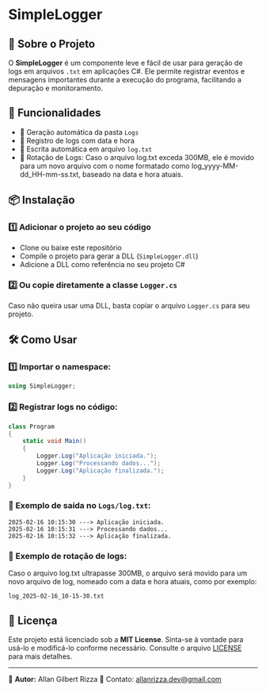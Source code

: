 ﻿# SimpleLogger

## 📌 Sobre o Projeto
O **SimpleLogger** é um componente leve e fácil de usar para geração de logs em arquivos `.txt` em aplicações C#. Ele permite registrar eventos e mensagens importantes durante a execução do programa, facilitando a depuração e monitoramento.

## 🚀 Funcionalidades
- 📂 Geração automática da pasta `Logs`
- 📝 Registro de logs com data e hora
- 💾 Escrita automática em arquivo `log.txt`
- 🔄 Rotação de Logs: Caso o arquivo log.txt exceda 300MB, ele é movido para um novo arquivo com o nome formatado como log_yyyy-MM-dd_HH-mm-ss.txt, baseado na data e hora atuais.

## 📦 Instalação
### 1️⃣ Adicionar o projeto ao seu código
- Clone ou baixe este repositório
- Compile o projeto para gerar a DLL (`SimpleLogger.dll`)
- Adicione a DLL como referência no seu projeto C#

### 2️⃣ Ou copie diretamente a classe `Logger.cs`
Caso não queira usar uma DLL, basta copiar o arquivo `Logger.cs` para seu projeto.

## 🛠 Como Usar
### 1️⃣ Importar o namespace:
```csharp
using SimpleLogger;
```

### 2️⃣ Registrar logs no código:
```csharp
class Program
{
    static void Main()
    {
        Logger.Log("Aplicação iniciada.");
        Logger.Log("Processando dados...");
        Logger.Log("Aplicação finalizada.");
    }
}
```

### 📝 Exemplo de saída no `Logs/log.txt`:
```
2025-02-16 10:15:30 ---> Aplicação iniciada.
2025-02-16 10:15:31 ---> Processando dados...
2025-02-16 10:15:32 ---> Aplicação finalizada.
```

### 📝 Exemplo de rotação de logs:
Caso o arquivo log.txt ultrapasse 300MB, o arquivo será movido para um novo arquivo de log, nomeado com a data e hora atuais, como por exemplo:
```
log_2025-02-16_10-15-30.txt
```

## 📝 Licença
Este projeto está licenciado sob a **MIT License**. Sinta-se à vontade para usá-lo e modificá-lo conforme necessário. Consulte o arquivo [LICENSE](./LICENSE) para mais detalhes.

---
🔹 **Autor:** Allan Gilbert Rizza
📧 Contato: allanrizza.dev@gmail.com

